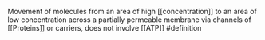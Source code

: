 Movement of molecules from an area of high [[concentration]] to an area of low concentration across a partially permeable membrane via channels of [[Proteins]] or carriers, does not involve [[ATP]]
#definition